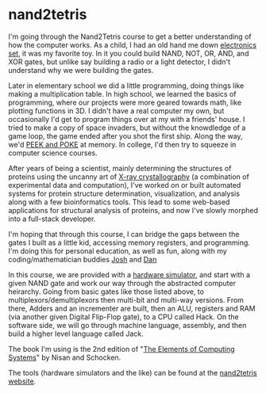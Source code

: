 # nand2tetris
I'm going through the Nand2Tetris course to get a better understanding of how the computer works. As a child, I had an old hand me down [electronics set](https://artsandculture.google.com/asset/play-set-educational-toy-100-in-1-electronic-project-kit-science-fair-radio-shack/IQEKIRax3CMwEA), it was my favorite toy. In it you could build NAND, NOT, OR, AND, and XOR gates, but unlike say building a radio or a light detector, I didn't understand why we were building the gates.

Later in elementary school we did a little programming, doing things like making a multiplication table. In high school, we learned the basics of programming, where our projects were more geared towards math, like plotting functions in 3D. I didn't have a real computer my own, but occasionally I'd get to program things over at my with a friends' house. I tried to make a copy of space invaders, but without the knowdledge of a game loop, the game ended after you shot the first ship. Along the way, we'd [PEEK and POKE](https://en.wikipedia.org/wiki/PEEK_and_POKE) at memory. In college, I'd then try to squeeze in computer science courses.

After years of being a scientist, mainly determining the structures of proteins using the uncanny art of [X-ray crystallography](https://en.wikipedia.org/wiki/X-ray_crystallography) (a combination of experimental data and computation), I've worked on or built automated systems for protein structure determination, visualization, and analysis along with a few bioinformatics tools. This lead to some web-based applications for structural analysis of proteins, and now I've slowly morphed into a full-stack developer.

I'm hoping that through this course, I can bridge the gaps between the gates I built as a little kid, accessing memory registers, and programming. I'm doing this for personal education, as well as fun, along with my coding/mathematician buddies [Josh](https://github.com/j127) and [Dan](https://github.com/philomathdan/Nand2Tetris)

In this course, we are provided with a [hardware simulator](https://www.nand2tetris.org/software), and start with a given NAND gate and work our way through the abstracted computer heirarchy. Going from basic gates like those listed above, to multiplexors/demultiplexors then multi-bit and multi-way versions. From there, Adders and an incrementer are built, then an ALU, registers and RAM (via another given Digital Flip-Flop gate), to a CPU called Hack. On the software side, we will go through machine language, assembly, and then build a higher level language called Jack.

The book I'm using is the 2nd edition of "[The Elements of Computing Systems](https://mitpress.mit.edu/books/elements-computing-systems-second-edition)" by Nisan and Schocken.

The tools (hardware simulators and the like) can be found at the [nand2tetris website](https://www.nand2tetris.org/).
